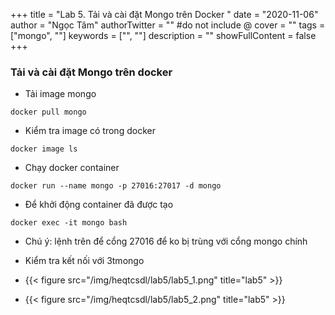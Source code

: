 +++
title = "Lab 5. Tải và cài đặt Mongo trên Docker	"
date = "2020-11-06"
author = "Ngọc Tâm"
authorTwitter = "" #do not include @
cover = ""
tags = ["mongo", ""]
keywords = ["", ""]
description = ""
showFullContent = false
+++

### Tải và cài đặt Mongo trên docker
- Tải image mongo 
```
docker pull mongo
```

- Kiểm tra image có trong docker
```
docker image ls
``` 

- Chạy docker container
```
docker run --name mongo -p 27016:27017 -d mongo
```

- Để khởi động container đã được tạo
```
docker exec -it mongo bash
```


- Chú ý: lệnh trên để cổng 27016 để ko bị trùng với cổng mongo chính

- Kiểm tra kết nối với 3tmongo
- {{< figure src="/img/heqtcsdl/lab5/lab5_1.png" title="lab5" >}}
- {{< figure src="/img/heqtcsdl/lab5/lab5_2.png" title="lab5" >}}